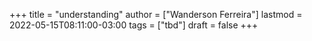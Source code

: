 +++
title = "understanding"
author = ["Wanderson Ferreira"]
lastmod = 2022-05-15T08:11:00-03:00
tags = ["tbd"]
draft = false
+++
